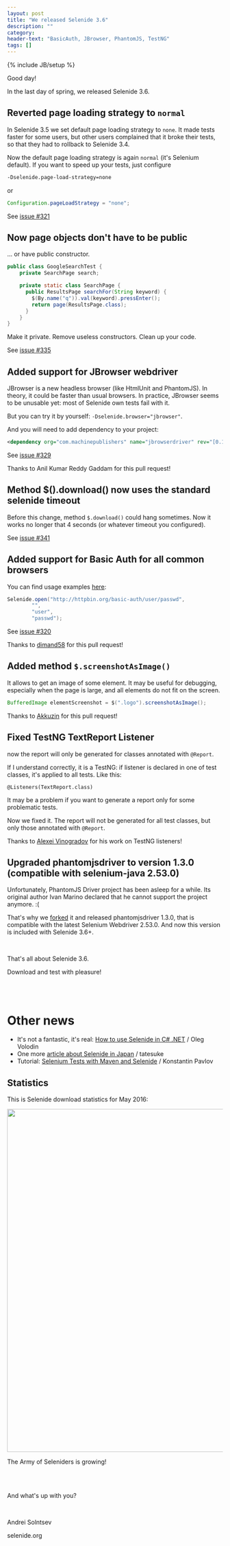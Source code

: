```yaml
---
layout: post
title: "We released Selenide 3.6"
description: ""
category:
header-text: "BasicAuth, JBrowser, PhantomJS, TestNG"
tags: []
---
```

{% include JB/setup %}

Good day!

In the last day of spring, we released Selenide 3.6. 

## Reverted page loading strategy to `normal`
 
In Selenide 3.5 we set default page loading strategy to `none`. 
It made tests faster for some users, but other users complained that it broke their tests,
so that they had to rollback to Selenide 3.4.

Now the default page loading strategy is again `normal` (it's Selenium default).
If you want to speed up your tests, just configure 

```bash
-Dselenide.page-load-strategy=none
```

or

```java
Configuration.pageLoadStrategy = "none";
```

See [issue #321](https://github.com/selenide/selenide/issues/321)

## Now page objects don't have to be public 

... or have public constructor. 

```java
public class GoogleSearchTest {
    private SearchPage search;

    private static class SearchPage {
      public ResultsPage searchFor(String keyword) {
        $(By.name("q")).val(keyword).pressEnter();
        return page(ResultsPage.class);
      }
    }
}
```

Make it private. Remove useless constructors. Clean up your code. 

See [issue #335](https://github.com/selenide/selenide/issues/335)

## Added support for JBrowser webdriver 
  
JBrowser is a new headless browser (like HtmlUnit and PhantomJS). 
In theory, it could be faster than usual browsers.
In practice, JBrowser seems to be unusable yet: most of Selenide own tests fail with it.
 
But you can try it by yourself: `-Dselenide.browser="jbrowser"`.

And you will need to add dependency to your project:

```xml
<dependency org="com.machinepublishers" name="jbrowserdriver" rev="[0.13.0, 2.0)" conf="test-default"/>
```

See [issue #329](https://github.com/selenide/selenide/issues/329)

Thanks to Anil Kumar Reddy Gaddam for this pull request!

## Method $().download() now uses the standard selenide timeout

Before this change, method `$.download()` could hang sometimes.
Now it works no longer that 4 seconds (or whatever timeout you configured). 

See [issue #341](https://github.com/selenide/selenide/issues/341)

## Added support for Basic Auth for all common browsers

You can find usage examples [here](https://github.com/selenide/selenide/blob/master/statics/src/test/java/integration/BasicAuthTest.java):

```java
Selenide.open("http://httpbin.org/basic-auth/user/passwd",
        "",
        "user",
        "passwd");
```

See [issue #320](https://github.com/selenide/selenide/issues/320)

Thanks to [dimand58](https://github.com/dimand58) for this pull request!

## Added method `$.screenshotAsImage()`

It allows to get an image of some element.
It may be useful for debugging, especially when the page is large, and all elements do not fit on the screen.

```java
BufferedImage elementScreenshot = $(".logo").screenshotAsImage();
```

Thanks to [Akkuzin](https://github.com/Akkuzin) for this pull request!

## Fixed TestNG TextReport Listener

now the report will only be generated for classes annotated with `@Report`.

If I understand correctly, it is a TestNG: if listener is declared in one of test classes, it's applied to all tests. Like this:

```
@Listeners(TextReport.class)
```

It may be a problem if you want to generate a report only for some problematic tests.

Now we fixed it. The report will not be generated for all test classes, but only those annotated with `@Report`. 

Thanks to [Alexei Vinogradov](https://github.com/vinogradoff) for his work on TestNG listeners!


## Upgraded phantomjsdriver to version 1.3.0 (compatible with selenium-java 2.53.0)

Unfortunately, PhantomJS Driver project has been asleep for a while. 
Its original author Ivan Marino declared that he cannot support the project anymore. :(

That's why we [forked](https://github.com/codeborne/ghostdriver) it and released phantomjsdriver 1.3.0, 
that is compatible with the latest Selenium Webdriver 2.53.0. 
And now this version is included with Selenide 3.6+. 

<br/>

That's all about Selenide 3.6. 

Download and test with pleasure!

<br/>
<br/>

# Other news 

* It's not a fantastic, it's real: [How to use Selenide in C# .NET](http://seleniumcamp.com/talk/using-selenide-on-c-net/) / Oleg Volodin
* One more [article about Selenide in Japan](http://qiita.com/tatesuke/items/589e30ab9b3dc7037e26) / tatesuke
* Tutorial: [Selenium Tests with Maven and Selenide](https://blog.konstantinpavlov.net/2016/05/12/selenium-tests-with-maven-and-selenide/) / Konstantin Pavlov


## Statistics

This is Selenide download statistics for May 2016:
<center>
  <img src="{{ BASE_PATH }}/images/2016/06/selenide.downloads.png" width="800"/>
</center>


The Army of Seleniders is growing!


<br/>
<br/>

And what's up with you?

<br/>

Andrei Solntsev

selenide.org
